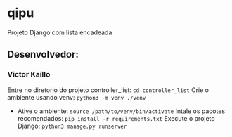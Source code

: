 # qipu
Projeto Django com lista encadeada

## Desenvolvedor:
### Victor Kaillo
Entre no diretorio do projeto controller_list:
```cd controller_list```
Crie o ambiente usando venv:
```python3 -m venv ./venv```
- Ative o ambiente:
```source /path/to/venv/bin/activate```
Intale os pacotes recomendados:
```pip install -r requirements.txt```
Execute o projeto Django:
```python3 manage.py runserver```

